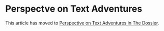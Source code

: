 Perspectve on Text Adventures
=============================

This article has moved to [Perspective on Text Adventures in The Dossier](https://github.com/catseye/The-Dossier/blob/master/article/Perspective%20on%20Text%20Adventures.md).

